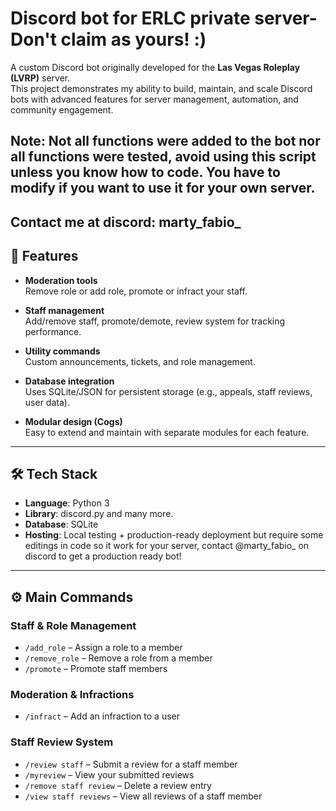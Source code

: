 # Discord bot for ERLC private server- Don't claim as yours! :)

A custom Discord bot originally developed for the **Las Vegas Roleplay (LVRP)** server.  
This project demonstrates my ability to build, maintain, and scale Discord bots with advanced features for server management, automation, and community engagement.

Note: Not all functions were added to the bot nor all functions were tested, avoid using this script unless you know how to code. You have to modify if you want to use it for your own server.
---
Contact me at discord: marty_fabio_
---

## 📌 Features
- **Moderation tools**  
  Remove role or add role, promote or infract your staff.

- **Staff management**  
  Add/remove staff, promote/demote, review system for tracking performance.

- **Utility commands**  
  Custom announcements, tickets, and role management.

- **Database integration**  
  Uses SQLite/JSON for persistent storage (e.g., appeals, staff reviews, user data).

- **Modular design (Cogs)**  
  Easy to extend and maintain with separate modules for each feature.

---

## 🛠️ Tech Stack
- **Language**: Python 3  
- **Library**: discord.py and many more.
- **Database**: SQLite  
- **Hosting**: Local testing + production-ready deployment but require some editings in code so it work for your server, contact @marty_fabio_ on discord to get a production ready bot!

---

## ⚙️ Main Commands
### Staff & Role Management
- `/add_role` – Assign a role to a member  
- `/remove_role` – Remove a role from a member  
- `/promote` – Promote staff members  

### Moderation & Infractions
- `/infract` – Add an infraction to a user  

### Staff Review System
- `/review staff` – Submit a review for a staff member  
- `/myreview` – View your submitted reviews  
- `/remove staff review` – Delete a review entry  
- `/view staff reviews` – View all reviews of a staff member  




